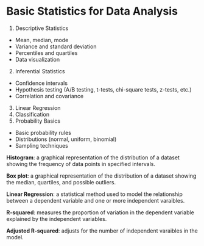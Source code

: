 # Basic Statistics for Data Analysis

1.	Descriptive Statistics
  - Mean, median, mode
  - Variance and standard deviation
  - Percentiles and quartiles
  - Data visualization
2.	Inferential Statistics
  - Confidence intervals
  - Hypothesis testing (A/B testing, t-tests, chi-square tests, z-tests, etc.)
  - Correlation and covariance
3.	Linear Regression
4.	Classification
5.	Probability Basics
  - Basic probability rules
  - Distributions (normal, uniform, binomial)
  - Sampling techniques

**Histogram**: a graphical representation of the distribution of a dataset showing the frequency of data points in specified intervals.

**Box plot**: a graphical representation of the distribution of a dataset showing the median, quartiles, and possible outliers.

**Linear Regression**: a statistical method used to model the relationship between a dependent variable and one or more independent varaibles.

**R-squared**: measures the proportion of variation in the dependent variable explained by the independent variables.


**Adjusted R-squared**: adjusts for the number of independent varaibles in the model.
